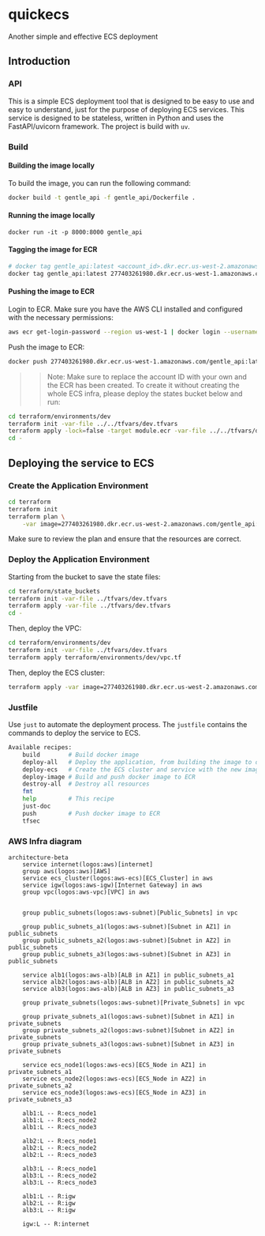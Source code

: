 # quickecs
Another simple and effective ECS deployment

## Introduction

### API

This is a simple ECS deployment tool that is designed to be easy to use and easy to understand, just for the purpose of deploying ECS services.
This service is designed to be stateless, written in Python and uses the FastAPI/uvicorn framework. The project is build with `uv`.

### Build

#### Building the image locally

To build the image, you can run the following command:

```bash
docker build -t gentle_api -f gentle_api/Dockerfile .
```

#### Running the image locally
```base
docker run -it -p 8000:8000 gentle_api
```

#### Tagging the image for ECR
```bash
# docker tag gentle_api:latest <account_id>.dkr.ecr.us-west-2.amazonaws.com/<repo_name>:<tag>, e.g.:
docker tag gentle_api:latest 277403261980.dkr.ecr.us-west-1.amazonaws.com/gentle_api:latest
```

#### Pushing the image to ECR
Login to ECR. Make sure you have the AWS CLI installed and configured with the necessary permissions:
```bash
aws ecr get-login-password --region us-west-1 | docker login --username AWS --password-stdin 277403261980.dkr.ecr.us-west-1.amazonaws.com
```

Push the image to ECR:
```bash
docker push 277403261980.dkr.ecr.us-west-1.amazonaws.com/gentle_api:latest
```
>> Note: Make sure to replace the account ID with your own and the ECR has been created. To create it without creating the whole ECS infra, please deploy the states bucket below and run:

```bash
cd terraform/environments/dev
terraform init -var-file ../../tfvars/dev.tfvars
terraform apply -lock=false -target module.ecr -var-file ../../tfvars/dev.tfvars
cd -
```


## Deploying the service to ECS

### Create the Application Environment

```bash
cd terraform
terraform init
terraform plan \
    -var image=277403261980.dkr.ecr.us-west-2.amazonaws.com/gentle_api:latest
```
Make sure to review the plan and ensure that the resources are correct.


### Deploy the Application Environment

Starting from the bucket to save the state files:

```bash
cd terraform/state_buckets
terraform init -var-file ../tfvars/dev.tfvars
terraform apply -var-file ../tfvars/dev.tfvars
cd -
```

Then, deploy the VPC:

```bash
cd terraform/environments/dev
terraform init -var-file ../tfvars/dev.tfvars
terraform apply terraform/environments/dev/vpc.tf
```

Then, deploy the ECS cluster:

```bash
terraform apply -var image=277403261980.dkr.ecr.us-west-2.amazonaws.com/gentle_api:latest
```

### Justfile

Use `just` to automate the deployment process. The `justfile` contains the commands to deploy the service to ECS.

```bash
Available recipes:
    build        # Build docker image
    deploy-all   # Deploy the application, from building the image to deploying the ECS service
    deploy-ecs   # Create the ECS cluster and service with the new image
    deploy-image # Build and push docker image to ECR
    destroy-all  # Destroy all resources
    fmt
    help         # This recipe
    just-doc
    push         # Push docker image to ECR
    tfsec
````

### AWS Infra diagram

```mermaid
architecture-beta
    service internet(logos:aws)[internet]
    group aws(logos:aws)[AWS]
    service ecs_cluster(logos:aws-ecs)[ECS_Cluster] in aws
    service igw(logos:aws-igw)[Internet Gateway] in aws
    group vpc(logos:aws-vpc)[VPC] in aws
    

    group public_subnets(logos:aws-subnet)[Public_Subnets] in vpc

    group public_subnets_a1(logos:aws-subnet)[Subnet in AZ1] in public_subnets
    group public_subnets_a2(logos:aws-subnet)[Subnet in AZ2] in public_subnets
    group public_subnets_a3(logos:aws-subnet)[Subnet in AZ3] in public_subnets

    service alb1(logos:aws-alb)[ALB in AZ1] in public_subnets_a1
    service alb2(logos:aws-alb)[ALB in AZ2] in public_subnets_a2
    service alb3(logos:aws-alb)[ALB in AZ3] in public_subnets_a3

    group private_subnets(logos:aws-subnet)[Private_Subnets] in vpc

    group private_subnets_a1(logos:aws-subnet)[Subnet in AZ1] in private_subnets
    group private_subnets_a2(logos:aws-subnet)[Subnet in AZ2] in private_subnets
    group private_subnets_a3(logos:aws-subnet)[Subnet in AZ3] in private_subnets

    service ecs_node1(logos:aws-ecs)[ECS_Node in AZ1] in private_subnets_a1
    service ecs_node2(logos:aws-ecs)[ECS_Node in AZ2] in private_subnets_a2
    service ecs_node3(logos:aws-ecs)[ECS_Node in AZ3] in private_subnets_a3

    alb1:L -- R:ecs_node1
    alb1:L -- R:ecs_node2
    alb1:L -- R:ecs_node3

    alb2:L -- R:ecs_node1
    alb2:L -- R:ecs_node2
    alb2:L -- R:ecs_node3

    alb3:L -- R:ecs_node1
    alb3:L -- R:ecs_node2
    alb3:L -- R:ecs_node3

    alb1:L -- R:igw
    alb2:L -- R:igw
    alb3:L -- R:igw

    igw:L -- R:internet
```